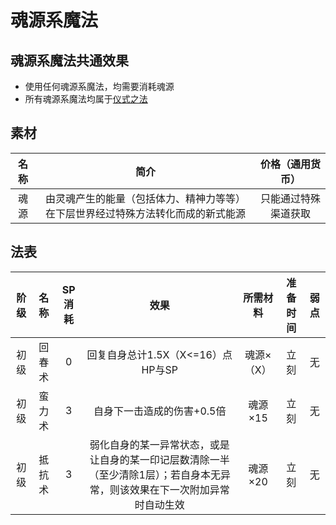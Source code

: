 # 魂源系魔法

## 魂源系魔法共通效果

* 使用任何魂源系魔法，均需要消耗魂源
* 所有魂源系魔法均属于<a href="/rules/V4.x rules/8·magic/#_19" target="_blank">仪式之法</a>

## 素材

名称|简介|价格（通用货币）
:--:|:--:|:--:
魂源|由灵魂产生的能量（包括体力、精神力等等）在下层世界经过特殊方法转化而成的新式能源|只能通过特殊渠道获取

## 法表

阶级|名称|SP消耗|效果|所需材料|准备时间|弱点
:--:|:--:|:--:|:--:|:--:|:--:|:--:
初级|回春术|0|回复自身总计1.5X（X<=16）点HP与SP|魂源×（X）|立刻|无
初级|蛮力术|3|自身下一击造成的伤害+0.5倍|魂源×15|立刻|无
初级|抵抗术|3|弱化自身的某一异常状态，或是让自身的某一印记层数清除一半（至少清除1层）；若自身本无异常，则该效果在下一次附加异常时自动生效|魂源×20|立刻|无
